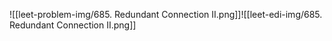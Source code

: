 ![[leet-problem-img/685. Redundant Connection II.png]]![[leet-edi-img/685. Redundant Connection II.png]]